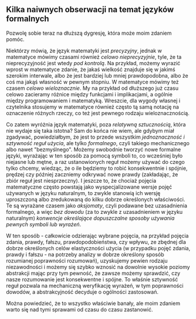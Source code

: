 ## Kilka naiwnych obserwacji na temat języków formalnych

Pozwolę sobie teraz na dłuższą dygresję, która może moim zdaniem pomóc. 

Niektórzy mówią, że język matematyki jest *precyzyjny*, jednak w matematyce mówimy czasami również
*celowo nieprecyzyjnie*, tyle, że ta nieprecyzyjność jest wtedy *pod kontrolą*. Na przykład, możemy
wyrazić wprost w matematyce zdanie, że jakaś wielkość znajduje się w jakimś szerokim interwale, albo
że jest bardziej lub mniej prawdopodobna, albo że coś ma jakąś własność w pewnym stopniu. W
matematyce mówimy też czasem *celowo wieloznacznie*. My na przykład od dłuższego już czasu celowo
zacieramy różnice między funkcjami i implikacjami, a ogólnie między programowaniem i
matematyką. Wreszcie, dla wygody własnej i czytelnika stosujemy w matematyce również często tą samą
notację na oznaczenie różnych rzeczy, co też jest pewnego rodzaju wieloznacznością.

Co zatem wyróżnia język matematyki, poza *relatywną sztucznością*, która nie wydaje się taka
istotna? Sam do końca nie wiem, ale gdybym miał zgadywać, powiedziałbym, że jest to przede wszystkim
*jednoznaczność i sztywność reguł użycia*, ale tylko *formalnego*, czyli takiego mechanicznego albo
nawet "bezmyślnego". Możemy swobodnie tworzyć nowe formalne języki, wyrażając w ten sposób za pomocą
symboli to, co wcześniej było niejasne lub mętne, a raz ustanowionych reguł możemy używać do czego
tylko chcemy, wiedząc, że o ile będziemy to robić konsekwentnie i spójnie, prędzej czy później
zaczniemy odkrywać nowe prawdy (zakładając, że zbiór reguł jest niesprzeczny). I jeszcze to, że
chociaż pojęcia matematyczne często powstają jako wyspecjalizowane wersje pojęć używanych w języku
naturalnym, to zwykle stanowią ich wersję uproszczoną albo zredukowaną do kilku dobrze określonych
właściwości. Te są wyrażane czasem jako *aksjomaty*, czyli podawane bez uzasadnienia formalnego, a
więc *bez dowodu* (za to zwykle z uzasadnieniem w języku naturalnym) *konwencje określające
dopuszczalne sposoby używania pewnych symboli lub wyrażeń*.

W ten sposób - całkowicie odzierając wybrane pojęcia, na przykład pojęcia zdania, prawdy, fałszu,
prawdopodobieństwa, czy wpływu, ze zbędnej dla dobrze określonych celów elastyczności użycia (w
przypadku pojęć zdania, prawdy i fałszu - na potrzeby analizy w dobrze określony sposób rozumianej
poprawności rozumowań), uzyskujemy pewien rodzaju niezawodności i możemy się szybko wznosić na
dowolnie wysokie poziomy abstrakcji mając przy tym pewność, że zawsze możemy sprawdzić, czy nasze
rozumowanie jest konsekwentne i spójne. To właśnie sztywność reguł pozwala na mechaniczną
weryfikację wyrażeń, w tym poprawności dowodów, a abstrakcyjność decyduje o ogólności zastosowań.

Można powiedzieć, że to wszystko właściwie banały, ale moim zdaniem warto się nad tymi sprawami od
czasu do czasu zastanowić.
